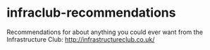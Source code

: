 # infraclub-recommendations
Recommendations for about anything you could ever want from the Infrastructure Club: http://infrastructureclub.co.uk/
